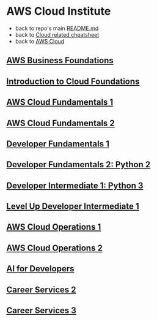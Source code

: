 # AWS Cloud Institute

* back to repo's main [README.md](../../README.md)
* back to [Cloud related cheatsheet](../cloud/cloud.md)
* back to [AWS Cloud](../cloud/aws.md)

## [AWS Business Foundations](./100-aws-business-foundations/aws-business-foundations.md)

## [Introduction to Cloud Foundations](./120-aws-cloud-foundations/introduction-to-cloud-foundations.md)

## [AWS Cloud Fundamentals 1](./140-aws-cloud-fundamentals-1/aws-cloud-fundamentals-1.md)

## [AWS Cloud Fundamentals 2](./150-aws-cloud-fundamentals-2/aws-cloud-fundamentals-2.md)

## [Developer Fundamentals 1](./160-developer-fundamentals-1/developer-fundamentals-1.md)

## [Developer Fundamentals 2: Python 2](./165-developer-fundamentals-2/developer-fundamentals-2.md)

## [Developer Intermediate 1: Python 3](./170-developer-Intermediate-1/developer-intermediate-1.md)

## [Level Up Developer Intermediate 1](./175-level-up-developer-Intermediate-1/level-up-developer-intermediate-1.md)

## [AWS Cloud Operations 1](./180-aws-cloud-operations-1/aws-cloud-operations-1.md)

## [AWS Cloud Operations 2](./185-aws-cloud-operations-2/aws-cloud-operations-2.md)

## [AI for Developers](./210-ai-for-developers/ai-for-developers.md)

## [Career Services 2](./320-career-services-2/career-services-2.md)

## [Career Services 3](./340-career-services-3/career-services-3.md)
